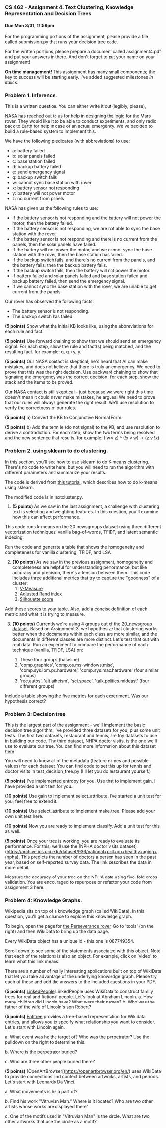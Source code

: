 ### CS 462 - Assignment 4. Text Clustering, Knowledge Representation and Decision Trees

#### Due Mon 3/31, 11:59pm

For the programming  portions of the assignment, please provide a file called submission.py 
that runs your decision tree code.

For the written portions, please prepare a document called assignment4.pdf and put your answers in there.
And don't forget to put your name on your assignment!

**On time management!** This assignment has many small components; the key to success will be starting early.
I've added suggested milestones _in italics_. 


### Problem 1. Inference.

This is a written question. You can either write it out (legibly, please), 

NASA has reached out to us for help in designing the logic for the Mars rover. 
They would like it to be able to conduct experiments, and only radio back to Earth for help in case of an actual emergency. 
We've decided to build a rule-based system to implement this.

We have the following predicates (with abbreviations) to use:

- a: battery failed
- b: solar panels failed
- c: base station failed
- d: backup battery failed
- e: send emergency signal
- q: backup switch fails
- w: cannot sync base station with rover
- x: battery sensor not responding
- y: battery will not power motor
- z: no current from panels

NASA has given us the following rules to use:

- If the battery sensor is not responding and the battery will not power the motor, then the battery failed.
- If the battery sensor is not responding, we are not able to sync the base station with the rover.
- If the battery sensor is not responding and there is no current from the panels, then the solar panels have failed.
- If the battery will not power the motor, and we cannot sync the base station with the rover, then the base station has failed.
- If the backup switch fails, and there's no current from the panels, and the battery fails, then the backup battery fails.
- If the backup switch fails, then the battery will not power the motor.
- If battery failed and solar panels failed and base station failed and backup battery failed, then send the emergency signal.
- If we cannot sync the base station with the rover, we are unable to get current from the panels.

Our rover has observed the following facts:
- The battery sensor is not responding.
- The backup switch has failed.

**(5 points)**  Show what the initial KB looks like, using the abbreviations for each rule and fact.

**(5 points)**  Use forward chaining to show that we should send an emergency signal. 
For each step, show the rule and fact(s) being matched, and the resulting fact. for example: q, q->y, y.

**(5 points)**  Our NASA contact is skeptical; he's heard that AI can make mistakes, and does not believe that there is 
truly an emergency. We need to prove that this was the right decision. Use backward chaining to show that signaling the 
emergency was the correct decision. For each step, show the stack and the items to be proved.

Our NASA contact is still skeptical - just because we were right this time doesn't mean it could never make mistakes, 
he argues! We need to prove that our rules will always generate the right result. We'll use resolution to verify the 
correctness of our rules.

**(5 points)** a) Convert the KB to Conjunctive Normal Form.

**(5 points)**  b) Add the term !e (do not signal) to the KB, and use resolution to derive a contradiction. 
For each step, show the two terms being resolved and the new sentence that results. 
for example: (!w v z) ^ (!x v w) -> (z v !x)

### Problem 2. using sklearn to do clustering.

In this section, you'll see how to use sklearn to do K-means clustering.  
There's no code to write here, but you will need to run the algorithm with 
different parameters and summarize your results.

The code is derived from  [this tutorial](https://scikit-learn.org/stable/auto_examples/text/plot_document_clustering.html), which describes how to do 
k-means using sklearn.

The modified code is in textcluster.py.

1. **(5 points)** As we saw in the last assignment, a challenge with 
clustering text is selecting and weighting features. In this question, 
you'll examine how this can affect performance.

This code runs k-means on the 20 newsgroups dataset using
three different vectorization techniques: vanilla bag-of-words, TFIDF, 
and latent semantic indexing.

Run the code and generate a table that shows the homogeneity and completeness for vanilla clustering, TFIDF, and LSA.

2. **(10 points)** As we saw in the previous assignment, homogeneity and 
completeness are helpful for understanding performance, but like accuracy 
and precision, there's a tension between them. This code includes three 
additional metrics that try to capture the "goodness" of a cluster:
   1. [V-Measure](https://scikit-learn.org/stable/modules/generated/sklearn.metrics.v_measure_score.html)
   2. [Adjusted Rand index](https://en.wikipedia.org/wiki/Rand_index)
   3. [Silhouette score](https://en.wikipedia.org/wiki/Silhouette_(clustering))

Add these scores to your table. Also, add a concise definition of each metric and what it is trying to measure. 

3. **(10 points)** Currently we're using 4 groups out of the [20_newsgroup dataset](https://scikit-learn.org/0.19/datasets/twenty_newsgroups.html). Based on Assignment 3, 
we hypothesize that clustering works better when the documents within each class are more similar, and the 
documents in different classes are more distinct. Let's test that out with real data. Run an experiment to 
compare the performance of each technique (vanilla, TFIDF, LSA) on:

   1. These four groups (baseline)
   2. 'comp.graphics', 'comp.os.ms-windows.misc', 'comp.sys.ibm.pc.hardware', 'comp.sys.mac.hardware' (four similar groups)
   3. 'rec.autos', 'alt.atheism', 'sci.space', 'talk.politics.mideast' (four different groups)
   
Include a table showing the five metrics for each experiment. Was our hypothesis correct?

### Problem 3: Decision tree 

This is the largest part of the assignment - we'll implement the basic decision tree algorithm. 
I've provided three datasets for you, plus some unit tests.
The first two datasets, restaurant and tennis, are toy datasets to use in building our code.
The third dataset, NHPA doctor visits, is the one we'll use to evaluate our tree. You can find more
information about this dataset [here](https://archive.ics.uci.edu/dataset/936/national+poll+on+healthy+aging+(npha))

You will need to know all of the metadata (feature names and possible values)
for each dataset. You can find code to set this up for tennis and doctor visits 
in test_decision_tree.py (I'll let you do restaurant yourself.)

**(5 points)**  I've implemented entropy for you. 
 Use that to implement gain. I have provided a unit test for you. 

**(10 points)** Use gain to implement select_attribute. I've started a unit test for you; 
feel free to extend it.

**(10 points)** Use select_attribute to implement make_tree. Please add your own unit test here.

**(10 points)** Now you are ready to implement classify. Add a unit test for this as well.

**(5 points)** Once your tree is working, you are ready to evaluate its performance.
For this, we'll use the [NPHA doctor visits dataset](https://archive.ics.uci.edu/dataset/936/national+poll+on+healthy+aging+(npha). 
This predicts the number of doctors a person has seen in the past year, based on self-reported survey data. The link 
describes the data in more detail.

Measure the accuracy of your tree on the NPHA data 
using five-fold cross-validation. You are encouraged to 
repurpose or refactor your code from assignment 3 here.

### Problem 4: Knowledge Graphs.

Wikipedia sits on top of a knowledge graph (called WikiData). In this question, you'll get a chance to explore this 
knowledge graph.

To begin, open the page for [the Perseverance rover](https://en.wikipedia.org/wiki/Perseverance_(rover)). Go to 'tools' (on the right) and then WikiData to bring 
up the data page.

Every WikiData object has a unique id - this one is Q87749354. 

Scroll down to see some of the statements associated with this object. 
Note that each of the relations is also an object. For example, click on 'video' to learn what this link means.

There are a number of really interesting applications built on top of WikiData that let you
take advantage of the underlying knowledge graph. Please try each of these and add the answers
to the included questions in your PDF.

**(5 points)**  [LinkedPeople](https://linkedpeople.net/) LinkedPeople uses WikiData to 
construct family trees for real and fictional people. Let's look at Abraham Lincoln.
   a. How many children did Lincoln have? What were their names?
   b. Who was the father of the wife of Lincoln's son Robert?

**(5 points)** [Entitree](https://www.entitree.com) provides a tree-based representation for 
Wikidata entries, and allows you to specify what relationship you want to 
consider. Let's start with Lincoln again.
   
   a. What event was he the target of? Who was the perpetrator? Use the pulldown on the right to 
      determine this.
   
   b. Where is the perpetrator buried?
      
   c. Who are three other people buried there?

**(5 points)** [OpenArtBrowser[(https://openartbrowser.org/en/) uses WikiData to provide connections
and context between artworks, artists, and periods. Let's start with Leonardo Da Vinci.
   
   a. What movements is he a part of?
   
   b. Find his work "Vitruvian Man." Where is it located? Who are two other artists whose works 
   are displayed there"
   
   c. One of the motifs used in "Vitruvian Man" is the circle. What are two other
   artworks that use the circle as a motif? 


